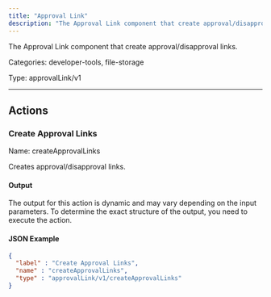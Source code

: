 ```yaml
---
title: "Approval Link"
description: "The Approval Link component that create approval/disapproval links."
---
```


The Approval Link component that create approval/disapproval links.


Categories: developer-tools, file-storage


Type: approvalLink/v1

<hr />




## Actions


### Create Approval Links
Name: createApprovalLinks

Creates approval/disapproval links.


#### Output

The output for this action is dynamic and may vary depending on the input parameters. To determine the exact structure of the output, you need to execute the action.

#### JSON Example
```json
{
  "label" : "Create Approval Links",
  "name" : "createApprovalLinks",
  "type" : "approvalLink/v1/createApprovalLinks"
}
```




